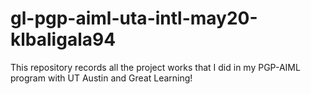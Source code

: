 # gl-pgp-aiml-uta-intl-may20-klbaligala94
This repository records all the project works that I did in my PGP-AIML program with UT Austin and Great Learning!
